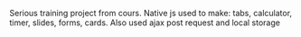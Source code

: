 Serious training project from cours. Native js used to make: tabs, calculator, timer, slides, forms, cards. Also used ajax post request and local storage
